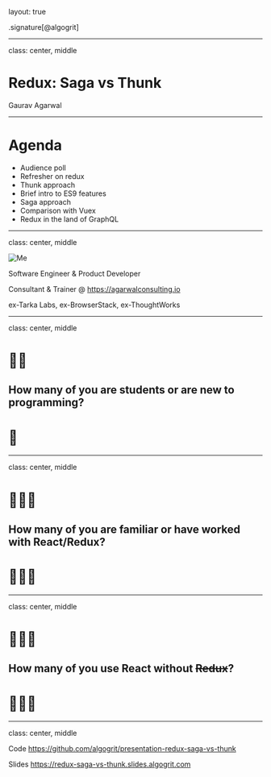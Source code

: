layout: true

.signature[@algogrit]

---

class: center, middle

# Redux: Saga vs Thunk

Gaurav Agarwal

---

# Agenda

* Audience poll
* Refresher on redux
* Thunk approach
* Brief intro to ES9 features
* Saga approach
* Comparison with Vuex
* Redux in the land of GraphQL

---

class: center, middle

![Me](assets/images/me.png)

Software Engineer & Product Developer

Consultant & Trainer @ https://agarwalconsulting.io

ex-Tarka Labs, ex-BrowserStack, ex-ThoughtWorks

---

class: center, middle

# 🙋‍♂️

## How many of you are students or are new to programming?

# 🙋

---

class: center, middle

# 🙋‍♂️🙋

## How many of you are familiar or have worked with React/Redux?

# 🙋🙋‍♂️

---

class: center, middle

# 🙋🙋‍♂️

## How many of you use React **without** ~~Redux~~?

# 🙋‍♂️🙋

---

class: center, middle

Code
https://github.com/algogrit/presentation-redux-saga-vs-thunk

Slides
https://redux-saga-vs-thunk.slides.algogrit.com
